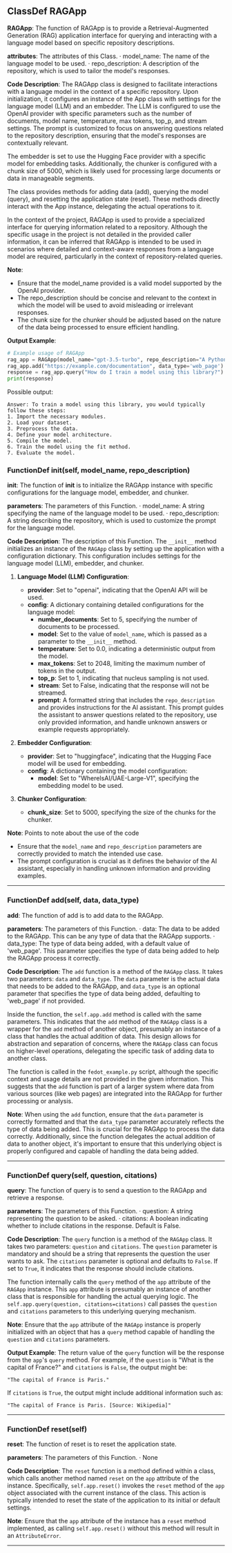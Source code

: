 ## ClassDef RAGApp
 **RAGApp**: The function of RAGApp is to provide a Retrieval-Augmented Generation (RAG) application interface for querying and interacting with a language model based on specific repository descriptions.

**attributes**: The attributes of this Class.
· model_name: The name of the language model to be used.
· repo_description: A description of the repository, which is used to tailor the model's responses.

**Code Description**: 
The RAGApp class is designed to facilitate interactions with a language model in the context of a specific repository. Upon initialization, it configures an instance of the App class with settings for the language model (LLM) and an embedder. The LLM is configured to use the OpenAI provider with specific parameters such as the number of documents, model name, temperature, max tokens, top_p, and stream settings. The prompt is customized to focus on answering questions related to the repository description, ensuring that the model's responses are contextually relevant.

The embedder is set to use the Hugging Face provider with a specific model for embedding tasks. Additionally, the chunker is configured with a chunk size of 5000, which is likely used for processing large documents or data in manageable segments.

The class provides methods for adding data (add), querying the model (query), and resetting the application state (reset). These methods directly interact with the App instance, delegating the actual operations to it.

In the context of the project, RAGApp is used to provide a specialized interface for querying information related to a repository. Although the specific usage in the project is not detailed in the provided caller information, it can be inferred that RAGApp is intended to be used in scenarios where detailed and context-aware responses from a language model are required, particularly in the context of repository-related queries.

**Note**: 
- Ensure that the model_name provided is a valid model supported by the OpenAI provider.
- The repo_description should be concise and relevant to the context in which the model will be used to avoid misleading or irrelevant responses.
- The chunk size for the chunker should be adjusted based on the nature of the data being processed to ensure efficient handling.

**Output Example**: 
```python
# Example usage of RAGApp
rag_app = RAGApp(model_name="gpt-3.5-turbo", repo_description="A Python library for machine learning")
rag_app.add("https://example.com/documentation", data_type='web_page')
response = rag_app.query("How do I train a model using this library?")
print(response)
```
Possible output:
```
Answer: To train a model using this library, you would typically follow these steps:
1. Import the necessary modules.
2. Load your dataset.
3. Preprocess the data.
4. Define your model architecture.
5. Compile the model.
6. Train the model using the fit method.
7. Evaluate the model.
```
### FunctionDef __init__(self, model_name, repo_description)
 **__init__**: The function of __init__ is to initialize the RAGApp instance with specific configurations for the language model, embedder, and chunker.

**parameters**: The parameters of this Function.
· model_name: A string specifying the name of the language model to be used.
· repo_description: A string describing the repository, which is used to customize the prompt for the language model.

**Code Description**: The description of this Function.
The `__init__` method initializes an instance of the `RAGApp` class by setting up the application with a configuration dictionary. This configuration includes settings for the language model (LLM), embedder, and chunker.

1. **Language Model (LLM) Configuration**:
   - **provider**: Set to "openai", indicating that the OpenAI API will be used.
   - **config**: A dictionary containing detailed configurations for the language model:
     - **number_documents**: Set to 5, specifying the number of documents to be processed.
     - **model**: Set to the value of `model_name`, which is passed as a parameter to the `__init__` method.
     - **temperature**: Set to 0.0, indicating a deterministic output from the model.
     - **max_tokens**: Set to 2048, limiting the maximum number of tokens in the output.
     - **top_p**: Set to 1, indicating that nucleus sampling is not used.
     - **stream**: Set to False, indicating that the response will not be streamed.
     - **prompt**: A formatted string that includes the `repo_description` and provides instructions for the AI assistant. This prompt guides the assistant to answer questions related to the repository, use only provided information, and handle unknown answers or example requests appropriately.

2. **Embedder Configuration**:
   - **provider**: Set to "huggingface", indicating that the Hugging Face model will be used for embedding.
   - **config**: A dictionary containing the model configuration:
     - **model**: Set to "WhereIsAI/UAE-Large-V1", specifying the embedding model to be used.

3. **Chunker Configuration**:
   - **chunk_size**: Set to 5000, specifying the size of the chunks for the chunker.

**Note**: Points to note about the use of the code
- Ensure that the `model_name` and `repo_description` parameters are correctly provided to match the intended use case.
- The prompt configuration is crucial as it defines the behavior of the AI assistant, especially in handling unknown information and providing examples.
***
### FunctionDef add(self, data, data_type)
 **add**: The function of add is to add data to the RAGApp.

**parameters**: The parameters of this Function.
· data: The data to be added to the RAGApp. This can be any type of data that the RAGApp supports.
· data_type: The type of data being added, with a default value of 'web_page'. This parameter specifies the type of data being added to help the RAGApp process it correctly.

**Code Description**: The `add` function is a method of the `RAGApp` class. It takes two parameters: `data` and `data_type`. The `data` parameter is the actual data that needs to be added to the RAGApp, and `data_type` is an optional parameter that specifies the type of data being added, defaulting to 'web_page' if not provided.

Inside the function, the `self.app.add` method is called with the same parameters. This indicates that the `add` method of the `RAGApp` class is a wrapper for the `add` method of another object, presumably an instance of a class that handles the actual addition of data. This design allows for abstraction and separation of concerns, where the `RAGApp` class can focus on higher-level operations, delegating the specific task of adding data to another class.

The function is called in the `fedot_example.py` script, although the specific context and usage details are not provided in the given information. This suggests that the `add` function is part of a larger system where data from various sources (like web pages) are integrated into the RAGApp for further processing or analysis.

**Note**: When using the `add` function, ensure that the `data` parameter is correctly formatted and that the `data_type` parameter accurately reflects the type of data being added. This is crucial for the RAGApp to process the data correctly. Additionally, since the function delegates the actual addition of data to another object, it's important to ensure that this underlying object is properly configured and capable of handling the data being added.
***
### FunctionDef query(self, question, citations)
 **query**: The function of query is to send a question to the RAGApp and retrieve a response.

**parameters**: The parameters of this Function.
· question: A string representing the question to be asked.
· citations: A boolean indicating whether to include citations in the response. Default is False.

**Code Description**: The `query` function is a method of the `RAGApp` class. It takes two parameters: `question` and `citations`. The `question` parameter is mandatory and should be a string that represents the question the user wants to ask. The `citations` parameter is optional and defaults to `False`. If set to `True`, it indicates that the response should include citations.

The function internally calls the `query` method of the `app` attribute of the `RAGApp` instance. This `app` attribute is presumably an instance of another class that is responsible for handling the actual querying logic. The `self.app.query(question, citations=citations)` call passes the `question` and `citations` parameters to this underlying querying mechanism.

**Note**: Ensure that the `app` attribute of the `RAGApp` instance is properly initialized with an object that has a `query` method capable of handling the `question` and `citations` parameters.

**Output Example**: The return value of the `query` function will be the response from the `app`'s `query` method. For example, if the `question` is "What is the capital of France?" and `citations` is `False`, the output might be:
```
"The capital of France is Paris."
```
If `citations` is `True`, the output might include additional information such as:
```
"The capital of France is Paris. [Source: Wikipedia]"
```
***
### FunctionDef reset(self)
 **reset**: The function of reset is to reset the application state.

**parameters**: The parameters of this Function.
· None

**Code Description**: The `reset` function is a method defined within a class, which calls another method named `reset` on the `app` attribute of the instance. Specifically, `self.app.reset()` invokes the `reset` method of the `app` object associated with the current instance of the class. This action is typically intended to reset the state of the application to its initial or default settings.

**Note**: Ensure that the `app` attribute of the instance has a `reset` method implemented, as calling `self.app.reset()` without this method will result in an `AttributeError`.
***
